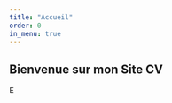 ```yaml
---
title: "Accueil"
order: 0
in_menu: true
---
```

<section class="intro">
        <h1><b1></b1>Bienvenue sur mon Site CV</h1>
        <p>E</p>
    </section> 
